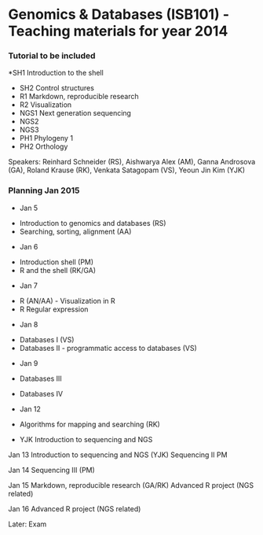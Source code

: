 Genomics & Databases (ISB101) - Teaching materials for year 2014
================================================================



### Tutorial to be included

  *SH1 Introduction to the shell
 *  SH2 Control structures
 * R1 Markdown, reproducible research
 * R2 Visualization
 * NGS1 Next generation sequencing 
 * NGS2 
 * NGS3 
 * PH1 Phylogeny 1
 * PH2 Orthology

Speakers: Reinhard Schneider (RS), Aishwarya Alex (AM), Ganna Androsova (GA), Roland Krause (RK), Venkata Satagopam (VS), Yeoun Jin Kim (YJK)

### Planning Jan 2015

 * Jan 5
 - Introduction to genomics and databases (RS)
 - Searching, sorting, alignment (AA) 

 * Jan 6
  - Introduction shell (PM)
  - R and the shell (RK/GA)

* Jan 7
 - R  (AN/AA) - Visualization in R
 - R Regular expression

 * Jan 8
 - Databases I (VS)
 - Databases II - programmatic access to databases (VS)

 * Jan 9
 * Databases III
 * Databases IV

 * Jan 12
 * Algorithms for mapping and searching (RK)
 * YJK Introduction to sequencing and NGS

Jan 13
Introduction to sequencing and NGS (YJK)
Sequencing II PM

Jan 14 Sequencing III (PM)


Jan 15 
Markdown, reproducible research (GA/RK)
Advanced R project (NGS related)

Jan 16 
Advanced R project (NGS related)

Later: Exam
